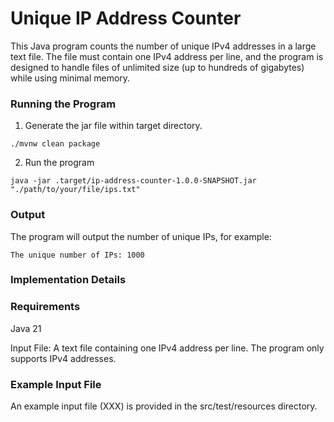 # Unique IP Address Counter

This Java program counts the number of unique IPv4 addresses in a large text file. The file must contain one IPv4 
address per line, and the program is designed to handle files of unlimited size (up to hundreds of gigabytes) while 
using minimal memory.

### Running the Program

1. Generate the jar file within target directory.

```
./mvnw clean package
```

2. Run the program

```
java -jar .target/ip-address-counter-1.0.0-SNAPSHOT.jar "./path/to/your/file/ips.txt"
```

### Output

The program will output the number of unique IPs, for example:

```
The unique number of IPs: 1000
```

### Implementation Details

### Requirements

Java 21

Input File: A text file containing one IPv4 address per line. The program only supports IPv4 addresses.

### Example Input File

An example input file (XXX) is provided in the src/test/resources directory.
